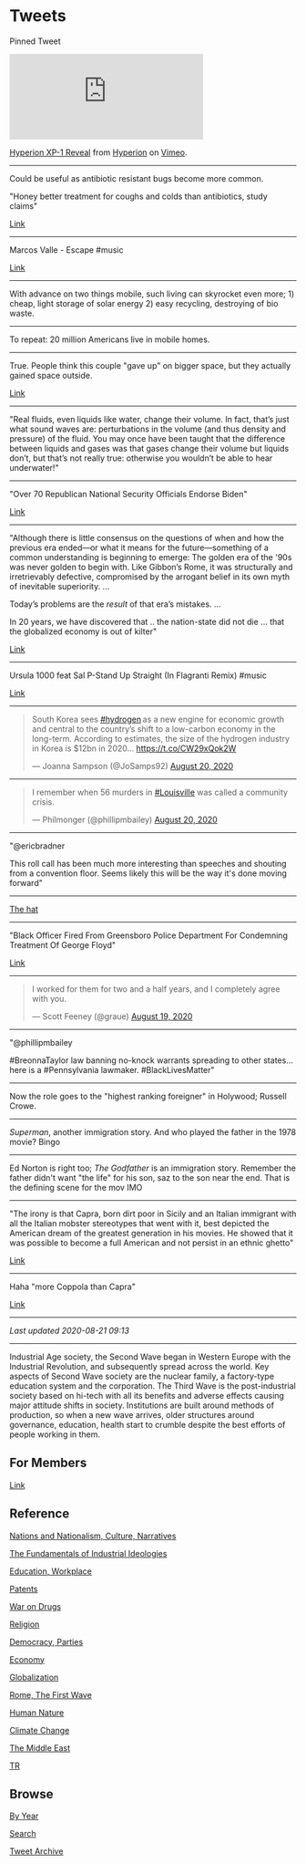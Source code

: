 # Tweets

Pinned Tweet

<iframe src="https://player.vimeo.com/video/446628630" width="340"
frameborder="0" allow="autoplay; fullscreen" allowfullscreen></iframe>
<p><a href="https://vimeo.com/446628630">Hyperion XP-1 Reveal</a> from
<a href="https://vimeo.com/user119552667">Hyperion</a> on <a
href="https://vimeo.com">Vimeo</a>.</p>

---

Could be useful as antibiotic resistant bugs become more common.

"Honey better treatment for coughs and colds than antibiotics, study claims"

[Link](https://www.theguardian.com/science/2020/aug/19/honey-better-treatment-for-coughs-and-colds-than-antibiotics-study-clams)

---

Marcos Valle - Escape \#music

[Link](https://youtu.be/NIG2tDuR_M8)

---

With advance on two things mobile, such living can skyrocket even
more; 1) cheap, light storage of solar energy 2) easy recycling,
destroying of bio waste.

---

To repeat: 20 million Americans live in mobile homes. 

---

True. People think this couple "gave up" on bigger space, but they
actually gained space outside.

[Link](https://youtu.be/yfBwePSC6PU?t=114)

---

"Real fluids, even liquids like water, change their volume. In fact,
that’s just what sound waves are: perturbations in the volume (and
thus density and pressure) of the fluid. You may once have been taught
that the difference between liquids and gases was that gases change
their volume but liquids don’t, but that’s not really true: otherwise
you wouldn’t be able to hear underwater!"

---

"Over 70 Republican National Security Officials Endorse Biden"

[Link](https://www.forbes.com/sites/jemimamcevoy/2020/08/20/over-70-republican-national-security-officials-endorse-biden-deem-trump-dangerously-unfit-for-president/#43c91b505375)

---

"Although there is little consensus on the questions of when and how
the previous era ended—or what it means for the future—something of a
common understanding is beginning to emerge: The golden era of the
'90s was never golden to begin with. Like Gibbon’s Rome, it was
structurally and irretrievably defective, compromised by the arrogant
belief in its own myth of inevitable superiority. ...

Today’s problems are the *result* of that era’s mistakes. ... 

In 20 years, we have discovered that ..  the nation-state did not die
... that the globalized economy is out of kilter"

[Link](https://www.theatlantic.com/international/archive/2020/08/brexit-trump-china-90s-golden-era/615406/)


---

Ursula 1000 feat Sal P-Stand Up Straight (In Flagranti Remix) \#music

[Link](https://youtu.be/eq9xMall-Vw)

---

<blockquote class="twitter-tweet"><p lang="en" dir="ltr">South Korea sees <a href="https://twitter.com/hashtag/hydrogen?src=hash&amp;ref_src=twsrc%5Etfw">#hydrogen</a> as a new engine for economic growth and central to the country’s shift to a low-carbon economy in the long-term. According to estimates, the size of the hydrogen industry in Korea is $12bn in 2020... <a href="https://t.co/CW29xQok2W">https://t.co/CW29xQok2W</a></p>&mdash; Joanna Sampson (@JoSamps92) <a href="https://twitter.com/JoSamps92/status/1296358248065400832?ref_src=twsrc%5Etfw">August 20, 2020</a></blockquote> <script async src="https://platform.twitter.com/widgets.js" charset="utf-8"></script>

---

<blockquote class="twitter-tweet"><p lang="en" dir="ltr">I remember when 56 murders in <a href="https://twitter.com/hashtag/Louisville?src=hash&amp;ref_src=twsrc%5Etfw">#Louisville</a> was called a community crisis.</p>&mdash; Philmonger (@phillipmbailey) <a href="https://twitter.com/phillipmbailey/status/1296334312393060352?ref_src=twsrc%5Etfw">August 20, 2020</a></blockquote> <script async src="https://platform.twitter.com/widgets.js" charset="utf-8"></script>

---

"@ericbradner

This roll call has been much more interesting than speeches and
shouting from a convention floor. Seems likely this will be the way
it's done moving forward"

---

[The hat](https://pbs.twimg.com/media/EfwcLhDWsAE0X39?format=jpg&name=small)

---

"Black Officer Fired From Greensboro Police Department For Condemning
Treatment Of George Floyd"

[Link](https://www.unilad.co.uk/news/black-officer-who-condemned-treatment-of-george-floyd-on-tiktok-fired-from-greensboro-police-department/amp/)

---

<blockquote class="twitter-tweet"><p lang="en" dir="ltr">I worked for them for two and a half years, and I completely agree with you.</p>&mdash; Scott Feeney (@graue) <a href="https://twitter.com/graue/status/1296201179899158528?ref_src=twsrc%5Etfw">August 19, 2020</a></blockquote> <script async src="https://platform.twitter.com/widgets.js" charset="utf-8"></script>

---

"@phillipmbailey

\#BreonnaTaylor law banning no-knock warrants spreading to other
states... here is a \#Pennsylvania lawmaker. \#BlackLivesMatter"

---

Now the role goes to the "highest ranking foreigner" in Holywood; Russell Crowe.

---

*Superman*, another immigration story. And who played the father in
the 1978 movie? Bingo

---

Ed Norton is right too; *The Godfather* is an immigration
story. Remember the father didn't want "the life" for his son, saz to
the son near the end. That is the defining scene for the mov IMO

---

"The irony is that Capra, born dirt poor in Sicily and an Italian
immigrant with all the Italian mobster stereotypes that went with it,
best depicted the American dream of the greatest generation in his
movies. He showed that it was possible to become a full American and
not persist in an ethnic ghetto"

[Link](https://www.wsj.com/articles/capra-beats-coppola-in-immigrant-values-11546358904)

---

Haha "more Coppola than Capra"

[Link](https://www.thedailybeast.com/the-rise-of-calamari-fueled-by-rhode-islands-dirty-politics)

---

*Last updated 2020-08-21 09:13*

---

Industrial Age society, the Second Wave began in Western Europe with
the Industrial Revolution, and subsequently spread across the
world. Key aspects of Second Wave society are the nuclear family, a
factory-type education system and the corporation. The Third Wave is
the post-industrial society based on hi-tech with all its benefits and
adverse effects causing major attitude shifts in society. Institutions
are built around methods of production, so when a new wave arrives,
older structures around governance, education, health start to crumble
despite the best efforts of people working in them.

## For Members

[Link](https://thirdwave-members.herokuapp.com)

## Reference

[Nations and Nationalism, Culture, Narratives](/2013/02/nations-and-nationalism.md)

[The Fundamentals of Industrial Ideologies](/2011/04/fundamentals-of-industrial-ideologies.md)

[Education, Workplace](2017/09/education-workplace.md)

[Patents](/2018/09/patents.md)

[War on Drugs](/2019/11/war-on-drugs.md)

[Religion](/2015/04/god-religion.md)

[Democracy, Parties](/2016/11/democracy.md)

[Economy](/2018/05/economy.md)

[Globalization](/2018/09/globalization.md)

[Rome, The First Wave](/2017/12/rome.md)

[Human Nature](/2020/07/human-nature.md)

[Climate Change](/2018/12/climate.md)

[The Middle East](/2019/07/middleeast.md)

[TR](../tr)

## Browse

[By Year](years.md)

[Search](search.html)

[Tweet Archive](/tweets/README.md)
